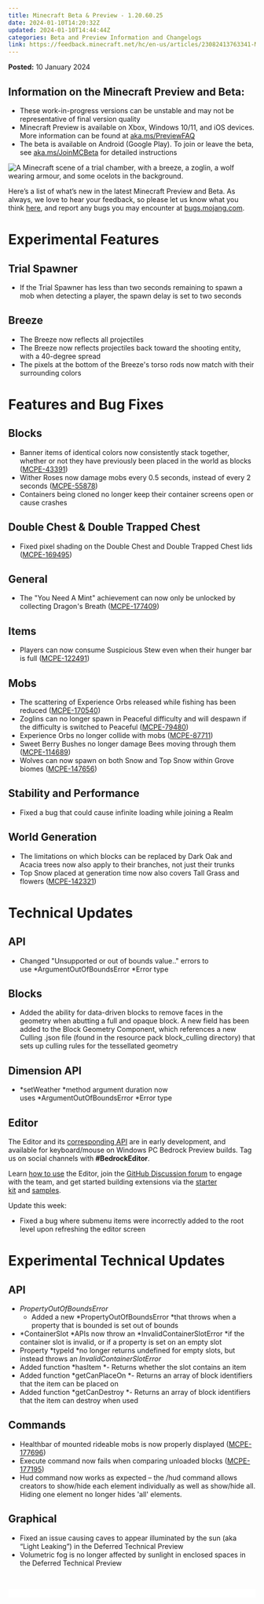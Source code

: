 ```yaml
---
title: Minecraft Beta & Preview - 1.20.60.25
date: 2024-01-10T14:20:32Z
updated: 2024-01-10T14:44:44Z
categories: Beta and Preview Information and Changelogs
link: https://feedback.minecraft.net/hc/en-us/articles/23082413763341-Minecraft-Beta-Preview-1-20-60-25
---
```


**Posted:** 10 January 2024

## **Information on the Minecraft Preview and Beta:**

- These work-in-progress versions can be unstable and may not be representative of final version quality
- Minecraft Preview is available on Xbox, Windows 10/11, and iOS devices. More information can be found at [aka.ms/PreviewFAQ](https://aka.ms/PreviewFAQ)
- The beta is available on Android (Google Play). To join or leave the beta, see [aka.ms/JoinMCBeta](https://aka.ms/JoinMCBeta) for detailed instructions

![A Minecraft scene of a trial chamber, with a breeze, a zoglin, a wolf wearing armour, and some ocelots in the background.](https://feedback.minecraft.net/hc/article_attachments/23082748746637)

Here’s a list of what’s new in the latest Minecraft Preview and Beta. As always, we love to hear your feedback, so please let us know what you think [here](https://aka.ms/MinecraftArmadilloFeedback), and report any bugs you may encounter at [bugs.mojang.com](https://bugs.mojang.com/).

# **Experimental Features**

## **Trial Spawner**

- If the Trial Spawner has less than two seconds remaining to spawn a mob when detecting a player, the spawn delay is set to two seconds

## **Breeze**

- The Breeze now reflects all projectiles
- The Breeze now reflects projectiles back toward the shooting entity, with a 40-degree spread
- The pixels at the bottom of the Breeze's torso rods now match with their surrounding colors

# **Features and Bug Fixes**

## **Blocks**

- Banner items of identical colors now consistently stack together, whether or not they have previously been placed in the world as blocks ([MCPE-43391](https://bugs.mojang.com/browse/MCPE-43391))
- Wither Roses now damage mobs every 0.5 seconds, instead of every 2 seconds ([MCPE-55878](https://bugs.mojang.com/browse/MCPE-55878)) 
- Containers being cloned no longer keep their container screens open or cause crashes

## **Double Chest & Double Trapped Chest**

- Fixed pixel shading on the Double Chest and Double Trapped Chest lids ([MCPE-169495](https://bugs.mojang.com/browse/MCPE-169495)) 

## **General**

- The "You Need A Mint" achievement can now only be unlocked by collecting Dragon's Breath ([MCPE-177409](https://bugs.mojang.com/browse/MCPE-177409)) 

## **Items**

- Players can now consume Suspicious Stew even when their hunger bar is full ([MCPE-122491](https://bugs.mojang.com/browse/MCPE-122491)) 

## **Mobs**

- The scattering of Experience Orbs released while fishing has been reduced ([MCPE-170540](https://bugs.mojang.com/browse/MCPE-170540)) 
- Zoglins can no longer spawn in Peaceful difficulty and will despawn if the difficulty is switched to Peaceful ([MCPE-79480](https://bugs.mojang.com/browse/MCPE-79480))
- Experience Orbs no longer collide with mobs ([MCPE-87711](https://bugs.mojang.com/browse/MCPE-87711)) 
- Sweet Berry Bushes no longer damage Bees moving through them ([MCPE-114689](https://bugs.mojang.com/browse/MCPE-114689)) 
- Wolves can now spawn on both Snow and Top Snow within Grove biomes ([MCPE-147656](https://bugs.mojang.com/browse/MCPE-147656)) 

## **Stability and Performance**

- Fixed a bug that could cause infinite loading while joining a Realm

## **World Generation**

- The limitations on which blocks can be replaced by Dark Oak and Acacia trees now also apply to their branches, not just their trunks
- Top Snow placed at generation time now also covers Tall Grass and flowers ([MCPE-142321](https://bugs.mojang.com/browse/MCPE-142321))  

# **Technical Updates**

## **API**

- Changed "Unsupported or out of bounds value.." errors to use *ArgumentOutOfBoundsError *Error type 

## **Blocks**

- Added the ability for data-driven blocks to remove faces in the geometry when abutting a full and opaque block. A new field has been added to the Block Geometry Component, which references a new Culling .json file (found in the resource pack block_culling directory) that sets up culling rules for the tessellated geometry 

## **Dimension API**

- *setWeather *method argument duration now uses *ArgumentOutOfBoundsError *Error type

## **Editor**

The Editor and its [corresponding API](https://aka.ms/EditorAPI) are in early development, and available for keyboard/mouse on Windows PC Bedrock Preview builds. Tag us on social channels with **\#BedrockEditor**.

Learn [how to use](https://www.aka.ms/LearnEditor) the Editor, join the [GitHub Discussion forum](https://github.com/Mojang/minecraft-editor/discussions) to engage with the team, and get started building extensions via the [starter kit](https://github.com/Mojang/minecraft-editor-extension-starter-kit) and [samples](https://github.com/Mojang/minecraft-editor-extension-samples).

Update this week:

- Fixed a bug where submenu items were incorrectly added to the root level upon refreshing the editor screen

# **Experimental Technical Updates**

## **API**

- *PropertyOutOfBoundsError*
  - Added a new *PropertyOutOfBoundsError *that throws when a property that is bounded is set out of bounds
- *ContainerSlot *APIs now throw an *InvalidContainerSlotError *if the container slot is invalid, or if a property is set on an empty slot
- Property *typeId *no longer returns undefined for empty slots, but instead throws an *InvalidContainerSlotError*
- Added function *hasItem *- Returns whether the slot contains an item
- Added function *getCanPlaceOn *- Returns an array of block identifiers that the item can be placed on
- Added function *getCanDestroy *- Returns an array of block identifiers that the item can destroy when used

## **Commands**

- Healthbar of mounted rideable mobs is now properly displayed ([MCPE-177696](https://bugs.mojang.com/browse/MCPE-177696))
- Execute command now fails when comparing unloaded blocks ([MCPE-177195](https://bugs.mojang.com/browse/MCPE-177195))
- Hud command now works as expected – the /hud command allows creators to show/hide each element individually as well as show/hide all. Hiding one element no longer hides 'all' elements.

## **Graphical**

- Fixed an issue causing caves to appear illuminated by the sun (aka “Light Leaking”) in the Deferred Technical Preview
- Volumetric fog is no longer affected by sunlight in enclosed spaces in the Deferred Technical Preview 

 

<div style="box-sizing: border-box; color: #000000; font-family: ' Segoe UI VSS (Regular)' , ' Segoe UI' , -apple-system, BlinkMacSystemFont, Roboto, ' Helvetica Neue' , Helvetica, Ubuntu, Arial, sans-serif, ' Apple Color Emoji' , ' Segoe UI Emoji' , ' Segoe UI Symbol' font-size:14px; font-style: normal; font-variant-ligatures: normal; font-variant-caps: normal; font-weight: 400; letter-spacing: normal; orphans: 2; text-align: start; text-indent: 0px; text-transform: none; widows: 2; word-spacing: 0px; -webkit-text-stroke-width: 0px; white-space: normal; background-color: #ffffff; text-decoration-thickness: initial; text-decoration-style: initial; text-decoration-color: initial;">

<div style="box-sizing: border-box;">

 

</div>

</div>

